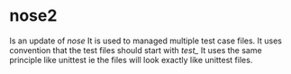 # nose2
Is an update of *nose*
It is used to managed multiple test case files.
It uses convention that the test files should  start with *test_*
It uses the same principle like unittest ie the files will look exactly like unittest files.